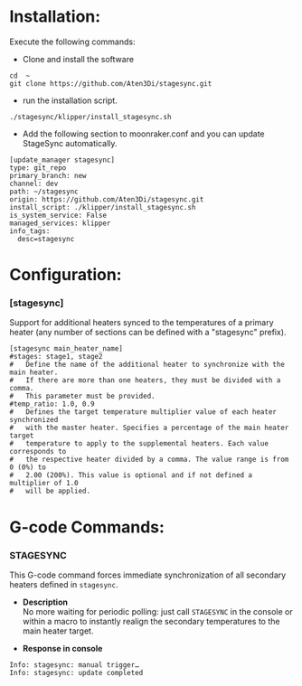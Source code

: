 # Installation:
Execute the following commands:

- Clone and install the software
```
cd  ~
git clone https://github.com/Aten3Di/stagesync.git
```
- run the installation script.
```
./stagesync/klipper/install_stagesync.sh
```
- Add the following section to moonraker.conf and you can update StageSync automatically.
```
[update_manager stagesync]
type: git_repo
primary_branch: new
channel: dev
path: ~/stagesync
origin: https://github.com/Aten3Di/stagesync.git
install_script: ./klipper/install_stagesync.sh
is_system_service: False
managed_services: klipper
info_tags:
  desc=stagesync
```

# Configuration:

### [stagesync]
Support for additional heaters synced to the temperatures of a primary heater (any number of sections can be defined with a "stagesync" prefix).
```
[stagesync main_heater_name]
#stages: stage1, stage2
#   Define the name of the additional heater to synchronize with the main heater.
#   If there are more than one heaters, they must be divided with a comma.
#   This parameter must be provided.
#temp_ratio: 1.0, 0.9
#   Defines the target temperature multiplier value of each heater synchronized
#   with the master heater. Specifies a percentage of the main heater target
#   temperature to apply to the supplemental heaters. Each value corresponds to
#   the respective heater divided by a comma. The value range is from 0 (0%) to
#   2.00 (200%). This value is optional and if not defined a multiplier of 1.0
#   will be applied.
```

# G-code Commands:

### STAGESYNC

This G-code command forces immediate synchronization of all secondary heaters defined in `stagesync`.


- **Description**  
  No more waiting for periodic polling: just call `STAGESYNC` in the console or within a macro to instantly realign the secondary temperatures to the main heater target.

- **Response in console**
```
Info: stagesync: manual trigger…
Info: stagesync: update completed
```
